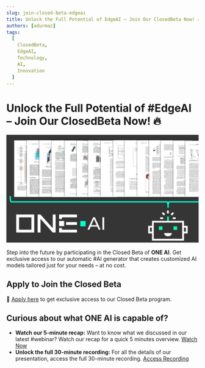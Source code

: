 ```yaml
---
slug: join-closed-beta-edgeai
title: Unlock the Full Potential of EdgeAI – Join Our ClosedBeta Now! 🔥
authors: [adurmaz]
tags:
  [
    ClosedBeta,
    EdgeAI,
    Technology,
    AI,
    Innovation
  ]
---
```


# Unlock the Full Potential of #EdgeAI – Join Our ClosedBeta Now! 🔥

![Closed Beta Invitation](img/1733495969995.jpeg)

Step into the future by participating in the Closed Beta of **ONE AI**. Get exclusive access to our automatic #AI generator that creates customized AI models tailored just for your needs – at no cost.

<!-- truncate -->

## Apply to Join the Closed Beta

🔗 [Apply here](https://lnkd.in/ewQH8-wr) to get exclusive access to our Closed Beta program.

## Curious about what ONE AI is capable of?

- **Watch our 5-minute recap:** Want to know what we discussed in our latest #webinar? Watch our recap for a quick 5 minutes overview. [Watch Now](https://lnkd.in/eRvzMfGU)
- **Unlock the full 30-minute recording:** For all the details of our presentation, access the full 30-minute recording. [Access Recording](https://lnkd.in/e5AH9K_Y)
